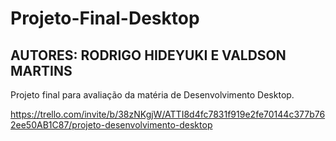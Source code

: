 # Projeto-Final-Desktop
## AUTORES: RODRIGO HIDEYUKI E VALDSON MARTINS

Projeto final para avaliação da matéria de Desenvolvimento Desktop.


https://trello.com/invite/b/38zNKgjW/ATTI8d4fc7831f919e2fe70144c377b762ee50AB1C87/projeto-desenvolvimento-desktop
